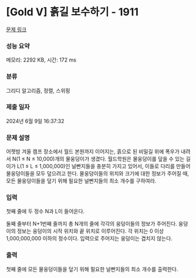 # [Gold V] 흙길 보수하기 - 1911 

[문제 링크](https://www.acmicpc.net/problem/1911) 

### 성능 요약

메모리: 2292 KB, 시간: 172 ms

### 분류

그리디 알고리즘, 정렬, 스위핑

### 제출 일자

2024년 6월 9일 16:37:32

### 문제 설명

<p>어젯밤 겨울 캠프 장소에서 월드 본원까지 이어지는, 흙으로 된 비밀길 위에 폭우가 내려서 N(1 ≤ N ≤ 10,000)개의 물웅덩이가 생겼다. 월드학원은 물웅덩이를 덮을 수 있는 길이가 L(1 ≤ L ≤ 1,000,000)인 널빤지들을 충분히 가지고 있어서, 이들로 다리를 만들어 물웅덩이들을 모두 덮으려고 한다. 물웅덩이들의 위치와 크기에 대한 정보가 주어질 때, 모든 물웅덩이들을 덮기 위해 필요한 널빤지들의 최소 개수를 구하여라.</p>

### 입력 

 <p>첫째 줄에 두 정수 N과 L이 들어온다.</p>

<p>둘째 줄부터 N+1번째 줄까지 총 N개의 줄에 각각의 웅덩이들의 정보가 주어진다. 웅덩이의 정보는 웅덩이의 시작 위치와 끝 위치로 이루어진다. 각 위치는 0 이상 1,000,000,000 이하의 정수이다. 입력으로 주어지는 웅덩이는 겹치지 않는다.</p>

### 출력 

 <p>첫째 줄에 모든 물웅덩이들을 덮기 위해 필요한 널빤지들의 최소 개수를 출력한다.</p>

